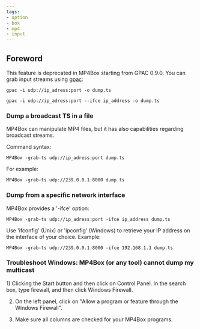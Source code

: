 ```yaml
---
tags:
- option
- box
- mp4
- input
---
```


## Foreword

This feature is deprecated in MP4Box starting from GPAC 0.9.0. You can grab input streams using [gpac](gpac_general):
```
gpac -i udp://ip_adress:port -o dump.ts
```

```
gpac -i udp://ip_adress:port --ifce ip_address -o dump.ts
```


### Dump a broadcast TS in a file

MP4Box can manipulate MP4 files, but it has also capabilities regarding broadcast streams.

Command syntax:

```
MP4Box -grab-ts udp://ip_adress:port dump.ts
```

For example:

```
MP4Box -grab-ts udp://239.0.0.1:8000 dump.ts
```

### Dump from a specific network interface

MP4Box provides a '-ifce' option:

```
MP4Box -grab-ts udp://ip_adress:port -ifce ip_address dump.ts
```

Use 'ifconfig' (Unix) or 'ipconfig' (Windows) to retrieve your IP address on the interface of your choice. Example:

```
MP4Box -grab-ts udp://239.0.0.1:8000 -ifce 192.168.1.1 dump.ts
```

### Troubleshoot Windows: MP4Box (or any tool) cannot dump my multicast

1) Clicking the Start button and then click on Control Panel. In the search box, type firewall, and then click Windows Firewall.

2) On the left panel, click on "Allow a program or feature through the Windows Firewall".

3) Make sure all columns are checked for your MP4Box programs.

